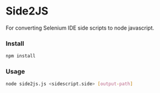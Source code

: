 # Side2JS

For converting Selenium IDE side scripts to node javascript.

### Install

```sh
npm install
```

### Usage

```sh
node side2js.js <sidescript.side> [output-path]
```
